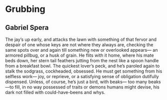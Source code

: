 # Grubbing
## Gabriel Spera
The jay’s up early, and attacks the lawn
with something of that fervor and despair
of one whose keys are not where they always are,
checking the same spots over and again
till something new or overlooked appears—
an armored pillbug, or a husk of grain.
He flits with it home, where his mate beds down,
her stern tail feathers jutting from the nest
like a spoon handle from a breakfast bowl.
The quickest lover’s peck, and he’s paroled
again to stalk the sodgrass, cockheaded, obsessed.
He must get something from his selfless work—
joy, or reprieve, or a satisfying sense
of obligation dutifully dispensed.
Unless, of course, he’s just a bird, with beaks—
too many beaks—to fill, in no way possessed
of traits or demons humans might devise,
his dark not filled with could-have-beens and whys.